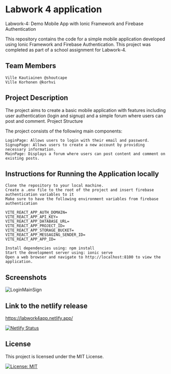 # Labwork 4 application
Labwork-4: Demo Mobile App with Ionic Framework and Firebase Authentication

This repository contains the code for a simple mobile application developed using Ionic Framework and Firebase Authentication. This project was completed as part of a school assignment for Labwork-4.

## Team Members
    Ville Kautiainen @shoutcape
    Ville Korhonen @korhvi

## Project Description

The project aims to create a basic mobile application with features including user authentication (login and signup) and a simple forum where users can post and comment.
Project Structure

The project consists of the following main components:

    LoginPage: Allows users to login with their email and password.
    SignupPage: Allows users to create a new account by providing necessary information.
    MainPage: Displays a forum where users can post content and comment on existing posts.

## Instructions for Running the Application locally

    Clone the repository to your local machine.
    Create a .env file to the root of the project and insert firebase authentication variables to it
    Make sure to have the following environment variables from firebase authentication

    VITE_REACT_APP_AUTH_DOMAIN=
    VITE_REACT_APP_API_KEY=
    VITE_REACT_APP_DATABASE_URL=
    VITE_REACT_APP_PROJECT_ID=
    VITE_REACT_APP_STORAGE_BUCKET=
    VITE_REACT_APP_MESSAGING_SENDER_ID=
    VITE_REACT_APP_APP_ID=
    
    Install dependencies using: npm install
    Start the development server using: ionic serve
    Open a web browser and navigate to http://localhost:8100 to view the application.

## Screenshots

![LoginMainSign](https://github.com/shoutcape/Labwork4App/assets/112542569/4d331ed0-b3f7-485c-8b63-5e14f0126cef)


## Link to the netlify release

https://labwork4app.netlify.app/

[![Netlify Status](https://api.netlify.com/api/v1/badges/26d6bfd2-8e89-40d3-af92-56348e26c62b/deploy-status)](https://app.netlify.com/sites/labwork4app/deploys)

## License

This project is licensed under the MIT License.

[![License: MIT](https://img.shields.io/badge/License-MIT-yellow.svg)](https://opensource.org/licenses/MIT)
